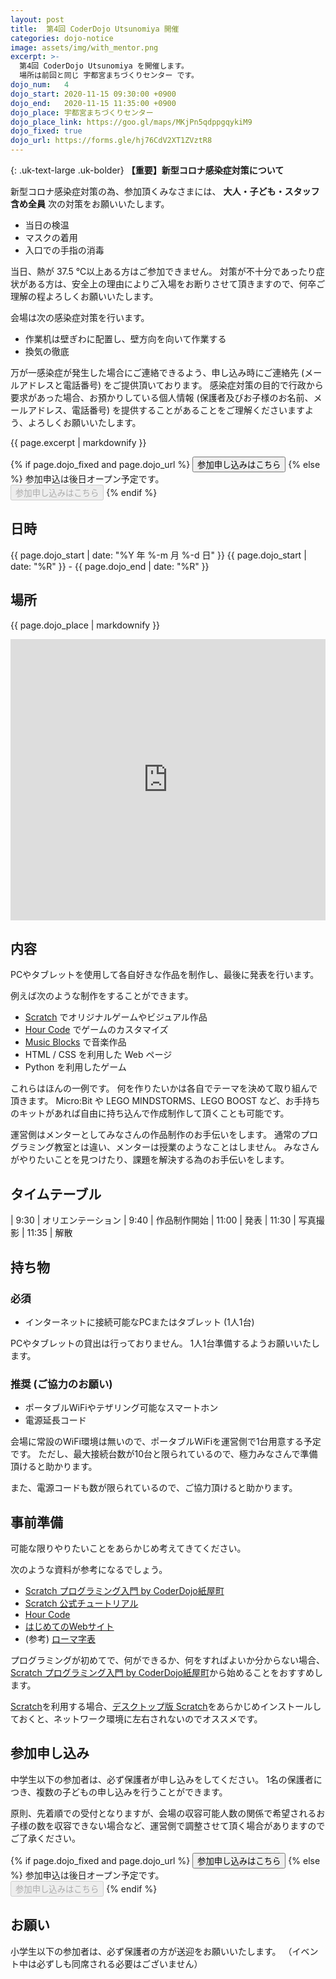 ```yaml
---
layout: post
title:  第4回 CoderDojo Utsunomiya 開催
categories: dojo-notice
image: assets/img/with_mentor.png
excerpt: >-
  第4回 CoderDojo Utsunomiya を開催します。
  場所は前回と同じ 宇都宮まちづくりセンター です。
dojo_num:   4
dojo_start: 2020-11-15 09:30:00 +0900
dojo_end:   2020-11-15 11:35:00 +0900
dojo_place: 宇都宮まちづくりセンター
dojo_place_link: https://goo.gl/maps/MKjPn5qdppgqykiM9
dojo_fixed: true
dojo_url: https://forms.gle/hj76CdV2XT1ZVztR8
---
```


<div markdown="1" class="uk-card uk-card-default uk-card-body uk-text-danger">

 {: .uk-text-large .uk-bolder}
**【重要】新型コロナ感染症対策について**

新型コロナ感染症対策の為、参加頂くみなさまには、 **大人・子ども・スタッフ含め全員** 次の対策をお願いいたします。

- 当日の検温
- マスクの着用
- 入口での手指の消毒

当日、熱が 37.5 ℃以上ある方はご参加できません。
対策が不十分であったり症状がある方は、安全上の理由によりご入場をお断りさせて頂きますので、何卒ご理解の程よろしくお願いいたします。

会場は次の感染症対策を行います。

- 作業机は壁ぎわに配置し、壁方向を向いて作業する
- 換気の徹底

万が一感染症が発生した場合にご連絡できるよう、申し込み時にご連絡先 (メールアドレスと電話番号) をご提供頂いております。
感染症対策の目的で行政から要求があった場合、お預かりしている個人情報 (保護者及びお子様のお名前、メールアドレス、電話番号) を提供することがあることをご理解くださいますよう、よろしくお願いいたします。

</div>

{{ page.excerpt | markdownify }}

{% if page.dojo_fixed and page.dojo_url %}
<a href="{{ page.dojo_url }}"><button class="uk-button uk-button-primary">参加申し込みはこちら</button></a>
{% else %}
参加申込は後日オープン予定です。<br>
<button class="uk-button uk-button-primary" disabled>参加申し込みはこちら</button>
{% endif %}

## 日時

{{ page.dojo_start | date: "%Y 年 %-m 月 %-d 日" }}
{{ page.dojo_start | date: "%R" }} - {{ page.dojo_end | date: "%R" }}


## 場所

{{ page.dojo_place | markdownify }}

<div class="uk-container">
<iframe src="https://www.google.com/maps/embed?pb=!1m14!1m8!1m3!1d1602.368345526809!2d139.910926!3d36.5604613!3m2!1i1024!2i768!4f13.1!3m3!1m2!1s0x0000000000000000%3A0xa093a5ce5a95813b!2z5a6H6YO95a6u5biCIOOBvuOBoeOBpeOBj-OCiuOCu-ODs-OCv-ODvA!5e0!3m2!1sja!2sjp!4v1591151384244!5m2!1sja!2sjp" width="100%" height="450" frameborder="0" style="border:0;" allowfullscreen="" aria-hidden="false" tabindex="0"></iframe>
</div>


## 内容

PCやタブレットを使用して各自好きな作品を制作し、最後に発表を行います。

例えば次のような制作をすることができます。

* [Scratch][] でオリジナルゲームやビジュアル作品
* [Hour Code][] でゲームのカスタマイズ
* [Music Blocks][] で音楽作品
* HTML / CSS を利用した Web ページ
* Python を利用したゲーム

これらはほんの一例です。
何を作りたいかは各自でテーマを決めて取り組んで頂きます。
Micro:Bit や LEGO MINDSTORMS、LEGO BOOST など、お手持ちのキットがあれば自由に持ち込んで作成制作して頂くことも可能です。


運営側はメンターとしてみなさんの作品制作のお手伝いをします。
通常のプログラミング教室とは違い、メンターは授業のようなことはしません。
みなさんがやりたいことを見つけたり、課題を解決する為のお手伝いをします。

## タイムテーブル

|  9:30 | オリエンテーション
|  9:40 | 作品制作開始
| 11:00 | 発表
| 11:30 | 写真撮影
| 11:35 | 解散


## 持ち物

### 必須

* インターネットに接続可能なPCまたはタブレット (1人1台)

PCやタブレットの貸出は行っておりません。
1人1台準備するようお願いいたします。

### 推奨 (ご協力のお願い)

* ポータブルWiFiやテザリング可能なスマートホン
* 電源延長コード

会場に常設のWiFi環境は無いので、ポータブルWiFiを運営側で1台用意する予定です。
ただし、最大接続台数が10台と限られているので、極力みなさんで準備頂けると助かります。

また、電源コードも数が限られているので、ご協力頂けると助かります。


## 事前準備

可能な限りやりたいことをあらかじめ考えてきてください。

次のような資料が参考になるでしょう。

* [Scratch プログラミング入門 by CoderDojo紙屋町][Kamiya-cho PDF]
* [Scratch 公式チュートリアル][Scratch Tutorial]
* [Hour Code][]
* [はじめてのWebサイト](http://www.coderdojo-hiroshima.com/My_first_website_ja.pdf)
* (参考) [ローマ字表](https://happylilac.net/roman-hyo2.pdf)

プログラミングが初めてで、何ができるか、何をすればよいか分からない場合、[Scratch プログラミング入門 by CoderDojo紙屋町][Kamiya-cho PDF]から始めることをおすすめします。

[Scratch][]を利用する場合、[デスクトップ版 Scratch][Scratch Desktop]をあらかじめインストールしておくと、ネットワーク環境に左右されないのでオススメです。


## 参加申し込み

中学生以下の参加者は、必ず保護者が申し込みをしてください。
1名の保護者につき、複数の子どもの申し込みを行うことができます。

原則、先着順での受付となりますが、会場の収容可能人数の関係で希望されるお子様の数を収容できない場合など、運営側で調整させて頂く場合がありますのでご了承ください。

{% if page.dojo_fixed and page.dojo_url %}
<a href="{{ page.dojo_url }}"><button class="uk-button uk-button-primary">参加申し込みはこちら</button></a>
{% else %}
参加申込は後日オープン予定です。<br>
<button class="uk-button uk-button-primary" disabled>参加申し込みはこちら</button>
{% endif %}


## お願い

小学生以下の参加者は、必ず保護者の方が送迎をお願いいたします。
（イベント中は必ずしも同席される必要はございません）


[Scratch]: https://scratch.mit.edu/
[Scratch Desktop]: https://scratch.mit.edu/download
[Scratch Tutorial]: https://scratch.mit.edu/ideas
[Hour Code]: https://hourofcode.com/jp/learn
[Music Blocks]: https://musicblocks.sugarlabs.org/
[Kamiya-cho PDF]: https://www.coderdojo-hiroshima.com/wp-content/uploads/2019/01/coderdojo-kamiyacho-beginner.pdf
